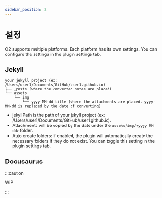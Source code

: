 ```yaml
---
sidebar_position: 2
---
```


# 설정

O2 supports multiple platforms. Each platform has its own settings. You can configure the settings in the plugin settings tab.

## Jekyll

```text
your jekyll project (ex: /Users/user1/Documents/GitHub/user1.github.io)
├── _posts (where the converted notes are placed)
└── assets
    └── img
        └── yyyy-MM-dd-title (where the attachments are placed. yyyy-MM-dd is replaced by the date of converting)
```

- jekyllPath is the path of your jekyll project (ex: /Users/user1/Documents/GitHub/user1.github.io).
- Attachments will be copied by the date under the `assets/img/<yyyy-MM-dd>` folder.
- Auto create folders: If enabled, the plugin will automatically create the necessary folders if they do not exist. You can toggle this setting in the plugin settings tab.

## Docusaurus

:::caution

WIP

:::
